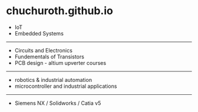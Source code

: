 # chuchuroth.github.io

+ IoT
+ Embedded Systems
 
---

+ Circuits and Electronics
+ Fundementals of Transistors
+ PCB design -  altium upverter courses

---
+ robotics & industrial automation
+ microcontroller and industrial applications

---
+ Siemens NX / Solidworks / Catia v5
